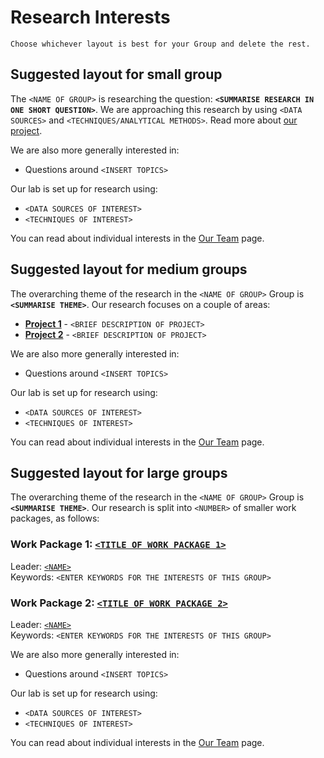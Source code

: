 # Research Interests

```{admonition} FIXME Instructions
Choose whichever layout is best for your Group and delete the rest.
```

## Suggested layout for small group

The `<NAME OF GROUP>` is researching the question: **`<SUMMARISE RESEARCH IN ONE SHORT QUESTION>`**.
We are approaching this research by using `<DATA SOURCES>` and `<TECHNIQUES/ANALYTICAL METHODS>`.
Read more about [our project](projects/project1.md).

We are also more generally interested in:

- Questions around `<INSERT TOPICS>`

Our lab is set up for research using:

- `<DATA SOURCES OF INTEREST>`
- `<TECHNIQUES OF INTEREST>`

You can read about individual interests in the [Our Team](our-team/index) page.

## Suggested layout for medium groups

The overarching theme of the research in the `<NAME OF GROUP>` Group is **`<SUMMARISE THEME>`**.
Our research focuses on a couple of areas:
- **[Project 1](projects/project1.md)** - `<BRIEF DESCRIPTION OF PROJECT>`
- **[Project 2](projects/project2.md)** - `<BRIEF DESCRIPTION OF PROJECT>`

We are also more generally interested in:

- Questions around `<INSERT TOPICS>`

Our lab is set up for research using:

- `<DATA SOURCES OF INTEREST>`
- `<TECHNIQUES OF INTEREST>`

You can read about individual interests in the [Our Team](our-team/index) page.

## Suggested layout for large groups

The overarching theme of the research in the `<NAME OF GROUP>` Group is **`<SUMMARISE THEME>`**.
Our research is split into `<NUMBER>` of smaller work packages, as follows:

### Work Package 1: [`<TITLE OF WORK PACKAGE 1>`](projects/project1.md)
Leader: [`<NAME>`](our-team/index)  
Keywords: `<ENTER KEYWORDS FOR THE INTERESTS OF THIS GROUP>`

### Work Package 2: [`<TITLE OF WORK PACKAGE 2>`](projects/project2.md)
Leader: [`<NAME>`](our-team/index)  
Keywords: `<ENTER KEYWORDS FOR THE INTERESTS OF THIS GROUP>`

We are also more generally interested in:

- Questions around `<INSERT TOPICS>`

Our lab is set up for research using:

- `<DATA SOURCES OF INTEREST>`
- `<TECHNIQUES OF INTEREST>`

You can read about individual interests in the [Our Team](our-team/index) page.

